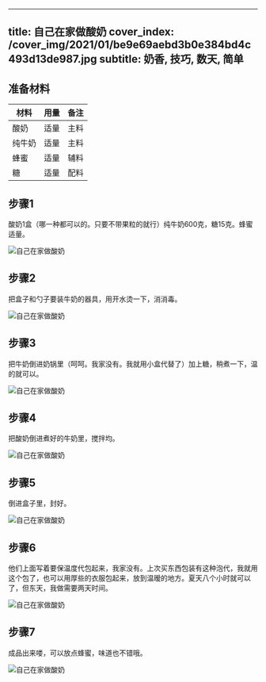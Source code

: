
---
title: 自己在家做酸奶
cover_index: /cover_img/2021/01/be9e69aebd3b0e384bd4c493d13de987.jpg
subtitle: 奶香, 技巧, 数天, 简单
---

## 准备材料

| 材料     | 用量 | 备注|
| ------- | ----- | --- |
| 酸奶 | 适量| 主料 |
| 纯牛奶 | 适量| 主料 |
| 蜂蜜 | 适量| 辅料 |
| 糖 | 适量| 配料 |

## 步骤1

酸奶1盒（哪一种都可以的。只要不带果粒的就行）纯牛奶600克，糖15克。蜂蜜适量。

![自己在家做酸奶](https://i8.meishichina.com/attachment/recipe/201001/201001182021057.JPG?x-oss-process=style/p320) 

## 步骤2

把盒子和勺子要装牛奶的器具，用开水烫一下，消消毒。

![自己在家做酸奶](https://i8.meishichina.com/attachment/recipe/201001/201001182026013.JPG?x-oss-process=style/p320) 

## 步骤3

把牛奶倒进奶锅里（呵呵。我家没有。我就用小盒代替了）加上糖，稍煮一下，温的就可以。

![自己在家做酸奶](https://i8.meishichina.com/attachment/recipe/201001/201001182029108.JPG?x-oss-process=style/p320) 

## 步骤4

把酸奶倒进煮好的牛奶里，搅拌均。

![自己在家做酸奶](https://i8.meishichina.com/attachment/recipe/201001/201001182037513.JPG?x-oss-process=style/p320) 

## 步骤5

倒进盒子里，封好。

![自己在家做酸奶](https://i8.meishichina.com/attachment/recipe/201001/201001182039457.JPG?x-oss-process=style/p320) 

## 步骤6

他们上面写着要保温度代包起来，我家没有。上次买东西包装有这种泡代，我就用这个包了，也可以用厚些的衣服包起来，放到温暧的地方。夏天八个小时就可以了，但东天，我做需要两天时间。

![自己在家做酸奶](https://i8.meishichina.com/attachment/recipe/201001/201001182042460.JPG?x-oss-process=style/p320) 

## 步骤7

成品出来喽，可以放点蜂蜜，味道也不错哦。

![自己在家做酸奶](https://i8.meishichina.com/attachment/recipe/201001/201001182050216.JPG?x-oss-process=style/p320) 


